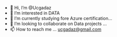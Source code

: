 - 👋 Hi, I’m @Ucgadaz
- 👀 I’m interested in DATA
- 🌱 I’m currently studying fore Azure certification...
- 💞️ I’m looking to collaborate on Data projects ...
- 📫 How to reach me  ... ucgadaz@gmail.com

<!---
Ucgadaz/Ucgadaz is a ✨ special ✨ repository because its `README.md` (this file) appears on your GitHub profile.
You can click the Preview link to take a look at your changes.
--->
